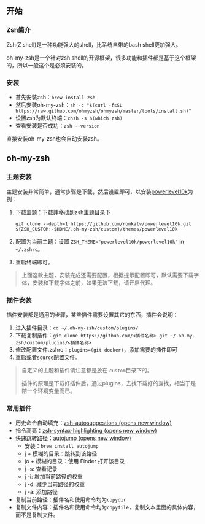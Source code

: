 ## 开始

### Zsh简介

Zsh(Z shell)是一种功能强大的shell，比系统自带的bash shell更加强大。

oh-my-zsh是一个针对zsh shell的开源框架，很多功能和插件都是基于这个框架的，所以一般这个是必须安装的。

### 安装

- 首先安装zsh：`brew install zsh`
- 然后安装oh-my-zsh：`sh -c "$(curl -fsSL https://raw.github.com/ohmyzsh/ohmyzsh/master/tools/install.sh)"`
- 设置zsh为默认终端：`chsh -s $(which zsh)`
- 查看安装是否成功：`zsh --version`

直接安装oh-my-zsh也会自动安装zsh。

## oh-my-zsh

### 主题安装

主题安装非常简单，通常步骤是下载，然后设置即可，以安装[powerlevel10k](https://github.com/romkatv/powerlevel10k)为例：

1. 下载主题：下载并移动到zsh主题目录下

   ```shell
   git clone --depth=1 https://github.com/romkatv/powerlevel10k.git ${ZSH_CUSTOM:-$HOME/.oh-my-zsh/custom}/themes/powerlevel10k
   ```

2. 配置为当前主题：设置 `ZSH_THEME="powerlevel10k/powerlevel10k"` in `~/.zshrc`。

3. 重启终端即可。

> 上面这款主题，安装完成还需要配置，根据提示配置即可，默认需要下载字体，安装和下载字体之前，如果无法下载，请开启代理。

### 插件安装

插件安装都是通用的步骤，某些插件需要设置其它的东西，插件会说明：

1. 进入插件目录：`cd ~/.oh-my-zsh/custom/plugins/`
2. 下载复制插件：`git clone https://github.com/<插件名称>.git ~/.oh-my-zsh/custom/plugins/<插件名称>`
3. 修改配置文件.zshrc：`plugins=(git docker)`，添加需要的插件即可
4. 重启或者`source`配置文件。

> 自定义的主题和插件请注意都是放在 `custom`目录下的。
>
> 插件的原理是下载好插件后，通过plugins，去找下载好的查找，相当于是陪一个环境变量而已。

### 常用插件

- 历史命令自动填充：[zsh-autosuggestions (opens new window)](https://github.com/zsh-users/zsh-autosuggestions)
- 指令高亮：[zsh-syntax-highlighting (opens new window)](https://github.com/zsh-users/zsh-syntax-highlighting)
- 快速跳转路径：[autojump (opens new window)](https://github.com/wting/autojump)
  - 安装：`brew install autojump`
  - j + 模糊的目录：跳转到该路径
  - jo + 模糊的目录：使用 Finder 打开该目录
  - j -s: 查看记录
  - j -i: 增加当前路径的权重
  - j -d: 减少当前路径的权重
  - j -a: 添加路径
- 复制当前路径：插件名和使用命令均为`copydir`
- 复制文件内容：插件名和使用命令均为`copyfile`，复制文本里面的具体内容，而不是复制文件。